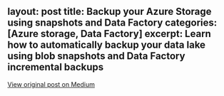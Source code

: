 layout: post
title:  Backup your Azure Storage using snapshots and Data Factory
categories: [Azure storage, Data Factory]
excerpt: Learn how to automatically backup your data lake using blob snapshots and Data Factory incremental backups
---


[View original post on Medium](https://towardsdatascience.com/how-to-create-snapshots-and-backups-of-your-azure-storage-e72bef58e0aa)
